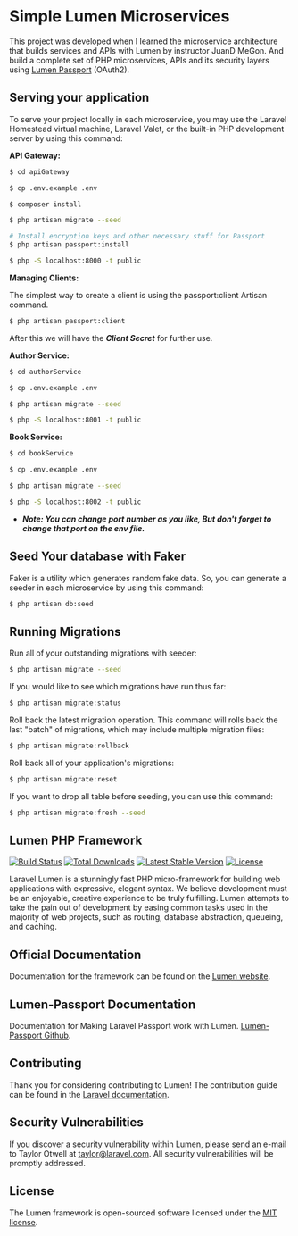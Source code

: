 # Simple Lumen Microservices

This project was developed when I learned the microservice architecture that builds services and APIs with Lumen by instructor JuanD MeGon. And build a complete set of PHP microservices, APIs and its security layers using [Lumen Passport](https://github.com/dusterio/lumen-passport) (OAuth2).

## Serving your application

To serve your project locally in each microservice, you may use the Laravel Homestead virtual machine, Laravel Valet, or the built-in PHP development server by using this command:

**API Gateway:**

```bash
$ cd apiGateway

$ cp .env.example .env

$ composer install

$ php artisan migrate --seed

# Install encryption keys and other necessary stuff for Passport
$ php artisan passport:install

$ php -S localhost:8000 -t public
```

**Managing Clients:**

The simplest way to create a client is using the passport:client Artisan command.

```bash
$ php artisan passport:client
```

After this we will have the **_Client Secret_** for further use.

**Author Service:**

```bash
$ cd authorService

$ cp .env.example .env

$ php artisan migrate --seed

$ php -S localhost:8001 -t public
```

**Book Service:**

```bash
$ cd bookService

$ cp .env.example .env

$ php artisan migrate --seed

$ php -S localhost:8002 -t public
```

- **_Note: You can change port number as you like, But don't forget to change that port on the env file._**

## Seed Your database with Faker

Faker is a utility which generates random fake data. So, you can generate a seeder in each microservice by using this command:

```bash
$ php artisan db:seed
```

## Running Migrations

Run all of your outstanding migrations with seeder:

```bash
$ php artisan migrate --seed
```

If you would like to see which migrations have run thus far:

```bash
$ php artisan migrate:status
```

Roll back the latest migration operation. This command will rolls back the last "batch" of migrations, which may include multiple migration files:

```bash
$ php artisan migrate:rollback
```

Roll back all of your application's migrations:

```bash
$ php artisan migrate:reset
```

If you want to drop all table before seeding, you can use this command:

```bash
$ php artisan migrate:fresh --seed
```

## Lumen PHP Framework

[![Build Status](https://travis-ci.org/laravel/lumen-framework.svg)](https://travis-ci.org/laravel/lumen-framework)
[![Total Downloads](https://img.shields.io/packagist/dt/laravel/framework)](https://packagist.org/packages/laravel/lumen-framework)
[![Latest Stable Version](https://img.shields.io/packagist/v/laravel/framework)](https://packagist.org/packages/laravel/lumen-framework)
[![License](https://img.shields.io/packagist/l/laravel/framework)](https://packagist.org/packages/laravel/lumen-framework)

Laravel Lumen is a stunningly fast PHP micro-framework for building web applications with expressive, elegant syntax. We believe development must be an enjoyable, creative experience to be truly fulfilling. Lumen attempts to take the pain out of development by easing common tasks used in the majority of web projects, such as routing, database abstraction, queueing, and caching.

## Official Documentation

Documentation for the framework can be found on the [Lumen website](https://lumen.laravel.com/docs).

## Lumen-Passport Documentation

Documentation for Making Laravel Passport work with Lumen. [Lumen-Passport Github](https://github.com/dusterio/lumen-passport).

## Contributing

Thank you for considering contributing to Lumen! The contribution guide can be found in the [Laravel documentation](https://laravel.com/docs/contributions).

## Security Vulnerabilities

If you discover a security vulnerability within Lumen, please send an e-mail to Taylor Otwell at taylor@laravel.com. All security vulnerabilities will be promptly addressed.

## License

The Lumen framework is open-sourced software licensed under the [MIT license](https://opensource.org/licenses/MIT).
